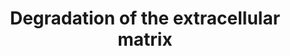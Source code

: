 ---
annotations:
- type: Pathway Ontology
  value: protein degradation pathway
authors:
- ReactomeTeam
- Anwesha
- Eweitz
description: Matrix metalloproteinases (MMPs), previously referred to as matrixins
  because of their role in degradation of the extracellular matrix (ECM), are zinc
  and calcium dependent proteases belonging to the metzincin family. They contain
  a characteristic zinc-binding motif HEXXHXXGXXH (Stocker & Bode 1995) and a conserved
  Methionine which forms a Met-turn. Humans have 24 MMP genes giving rise to 23 MMP
  proteins, as MMP23 is encoded by two identical genes. All MMPs contain an N-terminal
  secretory signal peptide and a prodomain with a conserved PRCGXPD motif that in
  the inactive enzyme is localized with the catalytic site, the cysteine acting as
  a fourth unpaired ligand for the catalytic zinc atom. Activation involves delocalization
  of the domain containing this cysteine by a conformational change or proteolytic
  cleavage, a mechanism referred to as the cysteine-switch (Van Wart & Birkedal-Hansen
  1990).  Most MMPs are secreted but the membrane type MT-MMPs are membrane anchored
  and some MMPs may act on intracellular proteins. Various domains determine substrate
  specificity, cell localization and activation (Hadler-Olsen et al. 2011). MMPs are
  regulated by transcription, cellular location (most are not activated until secreted),
  activating proteinases that can be other MMPs, and by metalloproteinase inhibitors
  such as the tissue inhibitors of metalloproteinases (TIMPs). MMPs are best known
  for their role in the degradation and removal of ECM molecules. In addition, cleavage
  of the ECM and other cell surface molecules can release ECM-bound growth factors,
  and a number of non-ECM proteins are substrates of MMPs (Nagase et al. 2006). MMPs
  can be divided into subgroups based on domain structure and substrate specificity
  but it is clear that these are somewhat artificial, many MMPs belong to more than
  one functional group (Vise & Nagase 2003, Somerville et al. 2003).  View original
  pathway at [http://www.reactome.org/PathwayBrowser/#DIAGRAM=1474228 Reactome].
last-edited: 2021-05-28
organisms:
- Homo sapiens
redirect_from:
- /index.php/Pathway:WP2774
- /instance/WP2774
schema-jsonld:
- '@context': https://schema.org/
  '@id': https://wikipathways.github.io/pathways/WP2774.html
  '@type': Dataset
  creator:
    '@type': Organization
    name: WikiPathways
  description: Matrix metalloproteinases (MMPs), previously referred to as matrixins
    because of their role in degradation of the extracellular matrix (ECM), are zinc
    and calcium dependent proteases belonging to the metzincin family. They contain
    a characteristic zinc-binding motif HEXXHXXGXXH (Stocker & Bode 1995) and a conserved
    Methionine which forms a Met-turn. Humans have 24 MMP genes giving rise to 23
    MMP proteins, as MMP23 is encoded by two identical genes. All MMPs contain an
    N-terminal secretory signal peptide and a prodomain with a conserved PRCGXPD motif
    that in the inactive enzyme is localized with the catalytic site, the cysteine
    acting as a fourth unpaired ligand for the catalytic zinc atom. Activation involves
    delocalization of the domain containing this cysteine by a conformational change
    or proteolytic cleavage, a mechanism referred to as the cysteine-switch (Van Wart
    & Birkedal-Hansen 1990).  Most MMPs are secreted but the membrane type MT-MMPs
    are membrane anchored and some MMPs may act on intracellular proteins. Various
    domains determine substrate specificity, cell localization and activation (Hadler-Olsen
    et al. 2011). MMPs are regulated by transcription, cellular location (most are
    not activated until secreted), activating proteinases that can be other MMPs,
    and by metalloproteinase inhibitors such as the tissue inhibitors of metalloproteinases
    (TIMPs). MMPs are best known for their role in the degradation and removal of
    ECM molecules. In addition, cleavage of the ECM and other cell surface molecules
    can release ECM-bound growth factors, and a number of non-ECM proteins are substrates
    of MMPs (Nagase et al. 2006). MMPs can be divided into subgroups based on domain
    structure and substrate specificity but it is clear that these are somewhat artificial,
    many MMPs belong to more than one functional group (Vise & Nagase 2003, Somerville
    et al. 2003).  View original pathway at [http://www.reactome.org/PathwayBrowser/#DIAGRAM=1474228
    Reactome].
  keywords:
  - 'PLG(581-810) '
  - 'KS(2),C4S-ACAN(17-392) '
  - 'LAMA3 '
  - 'CSE-BCAN(361-911) '
  - HSPG2(22-?)
  - heterotetramer,
  - 'CAPN5 '
  - 'D4S-BCAN(23-395) '
  - 'ADAM10 '
  - CD44:MMP2, MMP7,
  - 'KS(2),C4S-ACAN(17-360) '
  - 'C6S-BCAN(361-911) '
  - 'LAMC1 '
  - 'KS(2),C6S-ACAN(361-2415) '
  - Aggrecan(393-2415)
  - NID1(29-?)
  - Elastin
  - 'C4S-BCAN(23-360) '
  - HSPG2(?-4391)
  - HTRA1 trimer
  - 'LAMB3(?-1172) '
  - 'SCUBE1 '
  - Brevican(396-911)
  - 'LAMA5(36-?) '
  - OPTC(20-32)
  - CTSG
  - 'MMP19 '
  - 'CAPN13 '
  - polymer, SCUBE3
  - 'TMPRSS6 '
  - 'KS(2),CSE-ACAN(17-360) '
  - Brevican
  - 'CSE-BCAN(23-360) '
  - MMP2(110-660)
  - 'LAMB3 '
  - 'MMP13 '
  - MMP3, MMP7, Plasmin
  - 'KS(2),CSE-ACAN '
  - 'LAMA5(?-3695) '
  - 'PLG(20-580) '
  - 'CAPNS2 '
  - MMP3, MMP7
  - 'D2,4(S)2-BCAN(396-911) '
  - OPTC(33-87)
  - 'D2,4,4(S)3-BCAN(23-360) '
  - 'C6S-BCAN(23-360) '
  - OPTC(115-332)
  - 'BSG '
  - Laminin-332
  - ADAMTS4, 5, (1, 8,
  - CAST
  - 'MMP11 '
  - MMP2,9,12,13
  - 'CASP3(176-277) '
  - HSPG2(22-4391)
  - proteinases
  - CD44
  - Fibrillin-1
  - MMP19
  - Fibronectin matrix
  - 'LAMA5 '
  - 'CAPN1 '
  - 'A2M '
  - Alpha
  - 'D2,4(S)2-BCAN '
  - 'CSE-BCAN '
  - 'ADAMTS5 '
  - 'CAPN11 '
  - 'D2,4(S)2-BCAN(23-395) '
  - MMP1, 2, 3,
  - 'CAPN7 '
  - 'CTSS '
  - Ca2+
  - 'ADAMTS4 '
  - BMP1, TLL1, TLL2,
  - 'SCUBE3 polymer '
  - SCUBE1,SCUBE3
  - OPTC
  - 'C4S-BCAN(361-911) '
  - Cleaved laminin-332
  - 'LAMC2(22-?) '
  - 'ADAMTS8 '
  - MMP14,TMPRSS6
  - 'KS(2),C6S-ACAN(376-2415) '
  - 1,2,(3)
  - 'C4S-BCAN '
  - 'KS(2),C6S-ACAN '
  - Cathepsin L1
  - MMP2, MMP9
  - OPTC(20-114)
  - 'MMP2(110-660) '
  - 'MMP15 '
  - Elastin-degrading
  - 'Fibrillin-3 '
  - 'KS(2),C4S-ACAN(361-2415) '
  - protein
  - 'Cleaved fibrillin-1 '
  - Cleaved elastin
  - 'Fibrillin-1 '
  - 'D2,4,4(S)3-BCAN(396-911) '
  - H2O
  - 'SCUBE3 '
  - 'CAPN10 '
  - (MMP12)
  - 'Laminin gamma-2 degrading extracellular proteinases '
  - for calpains
  - 'BMP1 '
  - 'KS(2),CSE-ACAN(17-375) '
  - 'CDH1(155-882) '
  - 'KS(2),C4S-ACAN(376-2415) '
  - DCN(?-359)
  - SPP1
  - 'CD44 '
  - DCN
  - 'KS(2),CSE-ACAN(393-2415) '
  - Fibrillin 1,2,(3)
  - polymer
  - Brevican(23-395)
  - SPP1(17-?)
  - 'D2,4(S)2-BCAN(23-360) '
  - 'CAPN2 '
  - 'NCSTN '
  - DCN(31-?)
  - 701-882
  - MMP2, MMP7, MMP9
  - 'D4S-BCAN(23-360) '
  - 'D4S-BCAN '
  - Aggrecan
  - 'Cleaved fibrillin-3 '
  - MMP1, 3, 7, 12, 13,
  - Cleaved fibrillin
  - BSG
  - 'TLL2 '
  - 19, CTSS
  - ADAM10, ADAM15
  - SCUBE3(?-993)
  - 'MMP20 '
  - 'Cleaved fibrillin-2 '
  - ADAMTS4, ADAMTS5
  - 7,8,10,13,19
  - 'KS(2),C6S-ACAN(17-360) '
  - 'SCUBE1,SCUBE3 polymer '
  - degrading
  - 'KLK7 '
  - SCUBE3
  - 155-750
  - 751-882
  - 'TLL1 '
  - 'CAPN8 '
  - OPTC(20-87)
  - 'KS(2),C6S-ACAN(17-375) '
  - 'ADAMTS16 '
  - 'ELANE '
  - 'CDH1(155-750) '
  - 'C6S-BCAN(23-395) '
  - Ala(271)/Val(272)
  - 'PSEN1(1-298) '
  - MMP1,2,3,7,9,12,13
  - NID1
  - Aggrecan(17-360)
  - Collagen degradation
  - 'D2,4(S)2-BCAN(361-911) '
  - 'PSEN1(299-467) '
  - OPTC(88-114)
  - 'MMP10 '
  - 'D4S-BCAN(361-911) '
  - 'C6S-BCAN(396-911) '
  - 'CAPNS1 '
  - MMP13, CTSS
  - 'CDH1(732-882) '
  - 'CDH1(701-882) '
  - MMP9, KLK7
  - 2-macroglobulin:MMP1, 3, 13, (2, 7-12, 19)
  - NID1(?-1247)
  - 'KS(2),C6S-ACAN(393-2415) '
  - 'D4S-BCAN(396-911) '
  - MMP13
  - 'MMP1(100-469) '
  - 'CAPN3 '
  - 'CAPN9 '
  - 'MMP9(107-707) '
  - 'CAPN12 '
  - 'MMP8 '
  - 'LAMA3(36-?) '
  - MMP3, plasmin,
  - 'KS(2),C4S-ACAN(17-375) '
  - 'C4S-BCAN(396-911) '
  - 'KS(2),C6S-ACAN(17-392) '
  - 'MMP12 '
  - 'MMP7(95-267) '
  - 'KS(2),C4S-ACAN(393-2415) '
  - Laminin-511
  - Cleaved fibrillin-1
  - SCUBE3(21-?)
  - Aggrecan(361-2415)
  - 'C6S-BCAN '
  - 'CTSL2 '
  - 'CAPN6 '
  - 7-12, 19)
  - 'CTSK '
  - A2M tetramer
  - Brevican(361-911)
  - 'LAMA3(?-3333) '
  - alpha chain)
  - ACAN(17-375)
  - MMP1(100-469)
  - CAPN:4xCa2+:CAPNS
  - 'HTRA1 '
  - 'CDH1(751-882) '
  - MMP1, 3, 13, (2,
  - ACAN(376-2415)
  - MMP9
  - MMP2, MMP3, MMP7
  - dimer fragment
  - 'ADAMTS9 '
  - SPP1(?-314)
  - 'D2,4,4(S)3-BCAN '
  - substrate protein
  - 'CAPN15 '
  - 'CSE-BCAN(23-395) '
  - 'CDH1(155-700) '
  - 'Fibrillin-2 '
  - 'KS(2),CSE-ACAN(376-2415) '
  - CDH1(155-882):Ca2+
  - ADAM8
  - 'KS(2),CSE-ACAN(361-2415) '
  - MMP1, MMP9, MMP12,
  - 'CAPN14 '
  - 'ADAMTS1 '
  - 'ADAMTS18 '
  - 'LAMC2(?-1193) '
  - 'D2,4,4(S)3-BCAN(361-911) '
  - ELANE
  - 'KS(2),CSE-ACAN(17-392) '
  - MMP14, MMP15
  - MMP7(95-267)
  - HSPG2(4197-4391)
  - BSG:MMP1(100-469)
  - 'LAMC2 '
  - Metalloproteinases
  - 'CASP3(29-175) '
  - matrix
  - 'CTSL(292-333) '
  - MMP10
  - Activation of Matrix
  - 'LAMB3(18-?) '
  - 'LAMB1 '
  - 'CSE-BCAN(396-911) '
  - 'D2,4,4(S)3-BCAN(23-395) '
  - 'C4S-BCAN(23-395) '
  - Laminin-511 (cleaved
  - 'ADAM15 '
  - PS1:NCSTN
  - extracellular
  - 'Ca2+ '
  - 'CTSL(114-288) '
  - HSPG2(22-4196)
  - calpain-1
  - 'MMP3(100-477) '
  - calpain-cleaved
  - MMP3, CTSK, CTSL2
  - dimer
  - 'Plasmin, BMP1 '
  - 'KS(2),C4S-ACAN '
  - 'MMP14 '
  - E-cadherin strand
  - Aggrecan(17-392)
  - 155-700
  - Cleaved fibronectin
  - Brevican(23-360)
  - Active caspase-3
  - 9, 16, 18)
  - 732-882
  license: CC0
  name: Degradation of the extracellular matrix
seo: CreativeWork
title: Degradation of the extracellular matrix
wpid: WP2774
---